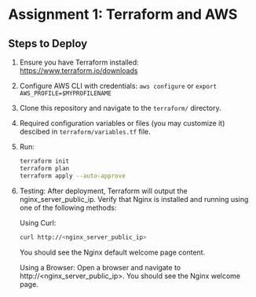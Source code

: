# Assignment 1: Terraform and AWS

## Steps to Deploy

1. Ensure you have Terraform installed: https://www.terraform.io/downloads
2. Configure AWS CLI with credentials: `aws configure` or `export AWS_PROFILE=$MYPROFILENAME`
3. Clone this repository and navigate to the `terraform/` directory.
4. Required configuration variables or files (you may customize it) descibed in `terraform/variables.tf` file.
5. Run:
   ```bash
   terraform init
   terraform plan
   terraform apply --auto-approve
   ```
6. Testing:
   After deployment, Terraform will output the nginx_server_public_ip.
   Verify that Nginx is installed and running using one of the following methods:

   Using Curl:
   ```bash
   curl http://<nginx_server_public_ip>
   ```
   You should see the Nginx default welcome page content.

   Using a Browser:
   Open a browser and navigate to http://<nginx_server_public_ip>.
   You should see the Nginx welcome page.